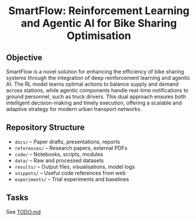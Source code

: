 # <p align="center">SmartFlow: Reinforcement Learning and Agentic AI for Bike Sharing Optimisation</p>

## Objective
SmartFlow is a novel solution for enhancing the efficiency of bike sharing systems through the integration of deep 
reinforcement learning and agentic AI. The RL model learns optimal actions to balance supply and demand across stations, 
while agentic components handle real-time notifications to ground personnel, such as truck drivers. This dual approach 
ensures both intelligent decision-making and timely execution, offering a scalable and adaptive strategy for modern 
urban transport networks.

## Repository Structure
- `docs/` – Paper drafts, presentations, reports
- `references/` – Research papers, external PDFs
- `code/` – Notebooks, scripts, modules
- `data/` – Raw and processed datasets
- `results/` – Output files, visualisations, model logs
- `snippets/` – Useful code references from web
- `experiments/` – Trial experiments and baselines

## Tasks
See [TODO.md](TODO.md)
